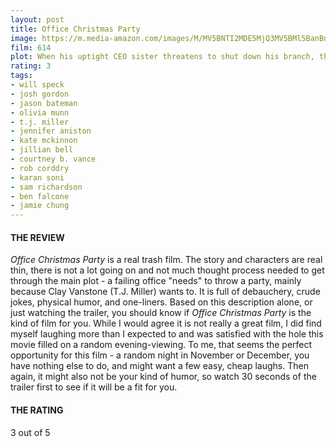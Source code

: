 ```yaml
---
layout: post
title: Office Christmas Party
image: https://m.media-amazon.com/images/M/MV5BNTI2MDE5MjQ3MV5BMl5BanBnXkFtZTgwNjA0MTUzMDI@._V1_UX182_CR0,0,182,268_AL_.jpg
film: 614
plot: When his uptight CEO sister threatens to shut down his branch, the branch manager throws an epic Christmas party in order to land a big client and save the day, but the party gets way out of hand...
rating: 3
tags:
- will speck
- josh gordon
- jason bateman
- olivia munn
- t.j. miller
- jennifer aniston
- kate mckinnon
- jillian bell
- courtney b. vance
- rob corddry
- karan soni
- sam richardson
- ben falcone
- jamie chung 
---
```


#### THE REVIEW
*Office Christmas Party* is a real trash film. The story and characters are real thin, there is not a lot going on and not much thought process needed to get through the main plot - a failing office "needs" to throw a party, mainly because Clay Vanstone (T.J. Miller) wants to. It is full of debauchery, crude jokes, physical humor, and one-liners. Based on this description alone, or just watching the trailer, you should know if *Office Christmas Party* is the kind of film for you. While I would agree it is not really a great film, I did find myself laughing more than I expected to and was satisfied with the hole this movie filled on a random evening-viewing. To me, that seems the perfect opportunity for this film - a random night in November or December, you have nothing else to do, and might want a few easy, cheap laughs. Then again, it might also not be your kind of humor, so watch 30 seconds of the trailer first to see if it will be a fit for you. 

#### THE RATING
3 out of 5